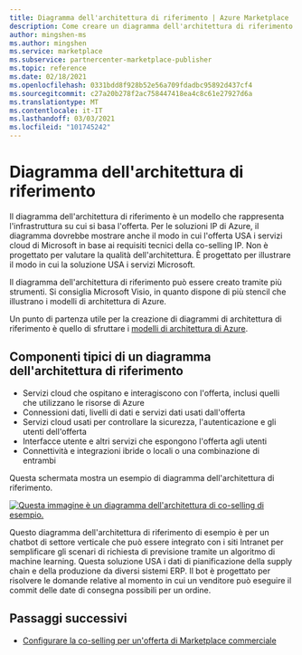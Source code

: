 ```yaml
---
title: Diagramma dell'architettura di riferimento | Azure Marketplace
description: Come creare un diagramma dell'architettura di riferimento per un'offerta in Microsoft Commercial Marketplace.
author: mingshen-ms
ms.author: mingshen
ms.service: marketplace
ms.subservice: partnercenter-marketplace-publisher
ms.topic: reference
ms.date: 02/18/2021
ms.openlocfilehash: 0331bdd8f928b52e56a709fdadbc95892d437cf4
ms.sourcegitcommit: c27a20b278f2ac758447418ea4c8c61e27927d6a
ms.translationtype: MT
ms.contentlocale: it-IT
ms.lasthandoff: 03/03/2021
ms.locfileid: "101745242"
---
```

# <a name="reference-architecture-diagram"></a>Diagramma dell'architettura di riferimento

Il diagramma dell'architettura di riferimento è un modello che rappresenta l'infrastruttura su cui si basa l'offerta. Per le soluzioni IP di Azure, il diagramma dovrebbe mostrare anche il modo in cui l'offerta USA i servizi cloud di Microsoft in base ai requisiti tecnici della co-selling IP. Non è progettato per valutare la qualità dell'architettura. È progettato per illustrare il modo in cui la soluzione USA i servizi Microsoft.

Il diagramma dell'architettura di riferimento può essere creato tramite più strumenti. Si consiglia Microsoft Visio, in quanto dispone di più stencil che illustrano i modelli di architettura di Azure.

Un punto di partenza utile per la creazione di diagrammi di architettura di riferimento è quello di sfruttare i [modelli di architettura di Azure](/azure/architecture/browse/).

## <a name="typical-components-of-a-reference-architecture-diagram"></a>Componenti tipici di un diagramma dell'architettura di riferimento

- Servizi cloud che ospitano e interagiscono con l'offerta, inclusi quelli che utilizzano le risorse di Azure
- Connessioni dati, livelli di dati e servizi dati usati dall'offerta
- Servizi cloud usati per controllare la sicurezza, l'autenticazione e gli utenti dell'offerta
- Interfacce utente e altri servizi che espongono l'offerta agli utenti
- Connettività e integrazioni ibride o locali o una combinazione di entrambi

Questa schermata mostra un esempio di diagramma dell'architettura di riferimento.

[![Questa immagine è un diagramma dell'architettura di co-selling di esempio.](./media/co-sell/co-sell-arch-diagram.png)](./media/co-sell/co-sell-arch-diagram.png#lightbox)

Questo diagramma dell'architettura di riferimento di esempio è per un chatbot di settore verticale che può essere integrato con i siti Intranet per semplificare gli scenari di richiesta di previsione tramite un algoritmo di machine learning. Questa soluzione USA i dati di pianificazione della supply chain e della produzione da diversi sistemi ERP. Il bot è progettato per risolvere le domande relative al momento in cui un venditore può eseguire il commit delle date di consegna possibili per un ordine.

## <a name="next-steps"></a>Passaggi successivi

- [Configurare la co-selling per un'offerta di Marketplace commerciale](commercial-marketplace-co-sell.md)
